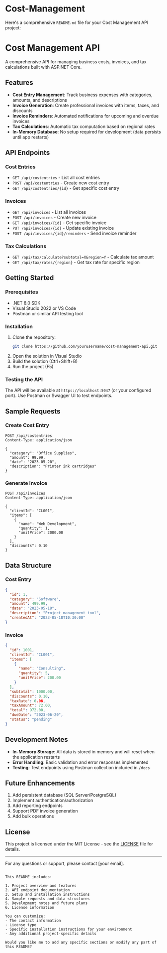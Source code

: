 # Cost-Management
Here's a comprehensive `README.md` file for your Cost Management API project:


# Cost Management API

A comprehensive API for managing business costs, invoices, and tax calculations built with ASP.NET Core.

## Features

- **Cost Entry Management**: Track business expenses with categories, amounts, and descriptions
- **Invoice Generation**: Create professional invoices with items, taxes, and discounts
- **Invoice Reminders**: Automated notifications for upcoming and overdue invoices
- **Tax Calculations**: Automatic tax computation based on regional rates
- **In-Memory Database**: No setup required for development (data persists until app restarts)

## API Endpoints

### Cost Entries
- `GET /api/costentries` - List all cost entries
- `POST /api/costentries` - Create new cost entry
- `GET /api/costentries/{id}` - Get specific cost entry

### Invoices
- `GET /api/invoices` - List all invoices
- `POST /api/invoices` - Create new invoice
- `GET /api/invoices/{id}` - Get specific invoice
- `PUT /api/invoices/{id}` - Update existing invoice
- `POST /api/invoices/{id}/reminders` - Send invoice reminder

### Tax Calculations
- `GET /api/tax/calculate?subtotal=X&region=Y` - Calculate tax amount
- `GET /api/tax/rates/{region}` - Get tax rate for specific region

## Getting Started

### Prerequisites
- .NET 8.0 SDK
- Visual Studio 2022 or VS Code
- Postman or similar API testing tool

### Installation
1. Clone the repository:
   ```bash
   git clone https://github.com/yourusername/cost-management-api.git
   ```
2. Open the solution in Visual Studio
3. Build the solution (Ctrl+Shift+B)
4. Run the project (F5)

### Testing the API
The API will be available at `https://localhost:5047` (or your configured port). Use Postman or Swagger UI to test endpoints.

## Sample Requests

### Create Cost Entry
```http
POST /api/costentries
Content-Type: application/json

{
  "category": "Office Supplies",
  "amount": 99.99,
  "date": "2023-05-20",
  "description": "Printer ink cartridges"
}
```

### Generate Invoice
```http
POST /api/invoices
Content-Type: application/json

{
  "clientId": "CL001",
  "items": [
    {
      "name": "Web Development",
      "quantity": 1,
      "unitPrice": 2000.00
    }
  ],
  "discounts": 0.10
}
```

## Data Structure

### Cost Entry
```json
{
  "id": 1,
  "category": "Software",
  "amount": 499.99,
  "date": "2023-05-18",
  "description": "Project management tool",
  "createdAt": "2023-05-18T10:30:00"
}
```

### Invoice
```json
{
  "id": 1001,
  "clientId": "CL001",
  "items": [
    {
      "name": "Consulting",
      "quantity": 5,
      "unitPrice": 200.00
    }
  ],
  "subtotal": 1000.00,
  "discounts": 0.10,
  "taxRate": 0.08,
  "taxAmount": 72.00,
  "total": 972.00,
  "dueDate": "2023-06-20",
  "status": "pending"
}
```

## Development Notes

- **In-Memory Storage**: All data is stored in memory and will reset when the application restarts
- **Error Handling**: Basic validation and error responses implemented
- **Testing**: Test endpoints using Postman collection included in `/docs`

## Future Enhancements

1. Add persistent database (SQL Server/PostgreSQL)
2. Implement authentication/authorization
3. Add reporting endpoints
4. Support PDF invoice generation
5. Add bulk operations

## License

This project is licensed under the MIT License - see the [LICENSE](LICENSE) file for details.

---

For any questions or support, please contact [your email].
```

This README includes:

1. Project overview and features
2. API endpoint documentation
3. Setup and installation instructions
4. Sample requests and data structures
5. Development notes and future plans
6. License information

You can customize:
- The contact information
- License type
- Specific installation instructions for your environment
- Any additional project-specific details

Would you like me to add any specific sections or modify any part of this README?
